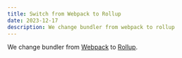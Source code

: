 ```yaml
---
title: Switch from Webpack to Rollup
date: 2023-12-17
description: We change bundler from webpack to rollup
---
```

We change bundler from [Webpack](https://webpack.js.org) to [Rollup](https://rollupjs.org/).